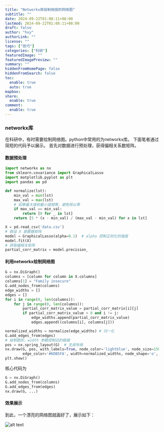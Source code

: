 ```yaml
---
title: "Networkx库绘制绚丽的网络图"
subtitle: ""
date: 2024-09-22T01:08:11+08:00
lastmod: 2024-09-22T01:08:11+08:00
draft: false
author: "hxy"
authorLink: ""
license: ""
tags: ["技巧"]
categories: ["科研"]
featuredImage: ""
featuredImagePreview: ""
summary: ""
hiddenFromHomePage: false
hiddenFromSearch: false
toc:
  enable: true
  auto: true
mapbox:
share:
  enable: true
comment:
  enable: true
---
```


### networkx库
在科研中，有时需要绘制网络图。python中常用的为networkx库。
下面笔者通过简短的代码予以展示。
首先对数据进行预处理，获得偏相关系数矩阵。

#### 数据预处理
```python
import networkx as nx
from sklearn.covariance import GraphicalLasso
import matplotlib.pyplot as plt
import pandas as pd

def normalize(lst):
    min_val = min(lst)
    max_val = max(lst)
    # 如果最大值和最小值相等，避免除以零
    if max_val == min_val:
        return [0 for _ in lst]
    return [5 * (x - min_val) / (max_val - min_val) for x in lst]

X = pd.read_csv('data.csv')
# 假设 X 是数据矩阵
model = GraphicalLasso(alpha=0.1)  # alpha 控制正则化的强度
model.fit(X)
# 获取偏相关矩阵
partial_corr_matrix = model.precision_
```
#### 利用networkx绘制网络图
```python
G = nx.DiGraph()
columns = [column for column in X.columns]
columns[1] = "Family insecure"
G.add_nodes_from(columns)
edge_widths = []
edges = []
for i in range(0, len(columns)):
    for j in range(0, len(columns)):
        partial_corr_matrix_value = partial_corr_matrix[i][j]
        if partial_corr_matrix_value > 0 and i != j:
            edge_widths.append(partial_corr_matrix_value)
            edges.append((columns[i], columns[j]))

normalized_widths = normalize(edge_widths) # 归一化
G.add_edges_from(edges)
# 绘制图形，width 参数控制边的粗细
pos = nx.spring_layout(G)  # 生成布局
nx.draw(G, pos, with_labels=True, node_color='lightblue', node_size=1500,
        edge_color='#6DB5FA', width=normalized_widths, node_shape='o', linewidths=2)
plt.show()
```
核心代码为
```python
G = nx.DiGraph()
G.add_nodes_from(columns)
G.add_edges_from(edges)
nx.draw(G, ...)
```

#### 效果展示
到此，一个漂亮的网络图就画好了，展示如下：

![alt text](../image-5.png)

